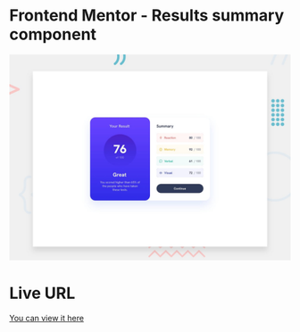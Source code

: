 # Frontend Mentor - Results summary component

![Design preview for the Results summary component coding challenge](./design/desktop-preview.jpg)

# Live URL
[You can view it here](https://incandescent-smakager-d1f9c2.netlify.app/)